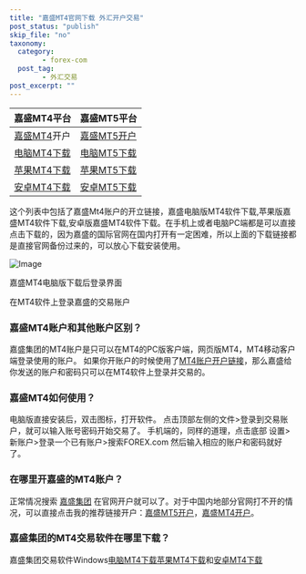 ```yaml
---
title: "嘉盛MT4官网下载 外汇开户交易"
post_status: "publish"
skip_file: "no"
taxonomy:
  category:
        - forex-com
  post_tag:
        - 外汇交易
post_excerpt: ""
---
```

| 嘉盛MT4平台 | 嘉盛MT5平台 |
| :--- | :--- |
| [嘉盛](https://application.denglupingtai.com/cn-meta/step/1?ibcode=JIAWMT)[MT4](https://download.mql5.com/cdn/web/metaquotes.software.corp/mt4/metatrader4.apk)开户 | [嘉盛MT5开户](https://application.denglupingtai.com/cn-mt5-partner/step/1?ibcode=JIAWMT5) |
| [电脑MT4下载](https://download.mql5.com/cdn/web/8536/mt4/forexcomglobalcn4setup.exe) | [电脑MT5下载](https://download.mql5.com/cdn/web/13702/mt5/forexcomglobalcn5setup.exe) |
| [苹果MT4下载](https://itunes.apple.com/cn/app/metatrader-4/id496212596?mt=8) | [苹果MT5下载](https://itunes.apple.com/cn/app/metatrader-5-forex-stocks/id413251709) |
| [安卓MT4下载](https://download.mql5.com/cdn/web/metaquotes.software.corp/mt4/metatrader4.apk) | [安卓MT5下载](https://download.mql5.com/cdn/web/metaquotes.software.corp/mt5/metatrader5.apk) |

这个列表中包括了嘉盛Mt4账户的开立链接，嘉盛电脑版MT4软件下载,苹果版嘉盛MT4软件下载,安卓版嘉盛MT4软件下载。在手机上或者电脑PC端都是可以直接点击下载的，因为嘉盛的国际官网在国内打开有一定困难，所以上面的下载链接都是直接官网备份过来的，可以放心下载安装使用。

![Image](https://cdn.fendou.la/tuoss/forex-mt4.png)

嘉盛MT4电脑版下载后登录界面

在MT4软件上登录嘉盛的交易账户

### 嘉盛MT4账户和其他账户区别？

嘉盛集团的MT4账户是只可以在MT4的PC版客户端，网页版MT4，MT4移动客户端登录使用的账户。
如果你开账户的时候使用了[MT4账户开户链接](https://application.denglupingtai.com/cn-meta/step/1?ibcode=JIAWMT)，那么嘉盛给你发送的账户和密码只可以在MT4软件上登录并交易的。

### 嘉盛MT4如何使用？

电脑版直接安装后，双击图标，打开软件。
点击顶部左侧的文件>登录到交易账户，就可以输入账号密码开始交易了。
手机端的，同样的道理，点击底部 设置>新账户>登录一个已有账户>搜索FOREX.com
然后输入相应的账户和密码就好了。

### 在哪里开嘉盛的MT4账户？

正常情况搜索 [嘉盛集团](https://www.ssgg.net/go/forexcom/) 在官网开户就可以了。对于中国内地部分官网打不开的情况，可以直接点击我的推荐链接开户：[嘉盛MT5开户](https://application.denglupingtai.com/cn-mt5-partner/step/1?ibcode=JIAWMT5)，[嘉盛MT4开户](https://www.ssgg.net/go/forexcom/)。

### 嘉盛集团的MT4交易软件在哪里下载？

嘉盛集团交易软件Windows[电脑MT4下载](https://download.mql5.com/cdn/web/first.prudential.markets/mt4/fpmarkets4setup.exe)[苹果MT4下载](https://itunes.apple.com/cn/app/metatrader-4/id496212596?mt=8)和[安卓MT4下载](https://cdn.fendou.la/tuoss/mt4.apk)